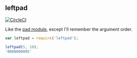 ## leftpad

[![CircleCI](https://circleci.com/gh/tmcw/leftpad/tree/master.svg?style=shield)](https://circleci.com/gh/tmcw/leftpad/tree/master)

Like the [pad module](https://github.com/wdavidw/node-pad), except I'll remember
the argument order.

```js
var leftpad = require('leftpad');

leftpad(5, 10);
'0000000005'
```
